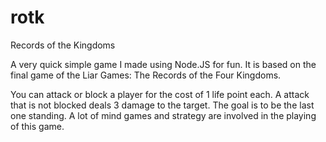 # rotk
Records of the Kingdoms

A very quick simple game I made using Node.JS for fun. It is based on the final game of the Liar Games: The Records of the Four Kingdoms.

You can attack or block a player for the cost of 1 life point each. A attack that is not blocked deals 3 damage to the target. The goal is to be the last one standing. A lot of mind games and strategy are involved in the playing of this game.